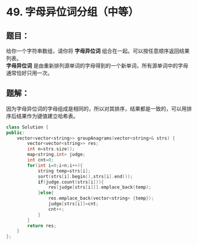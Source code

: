 # 49. 字母异位词分组（中等）
## 题目：
给你一个字符串数组，请你将 **字母异位词** 组合在一起。可以按任意顺序返回结果列表。\
**字母异位词** 是由重新排列源单词的字母得到的一个新单词，所有源单词中的字母通常恰好只用一次。
## 题解：
因为字母异位词的字母组成是相同的，所以对其排序，结果都是一致的，可以用排序后结果作为键值建立哈希表。
```c++
class Solution {
public:
    vector<vector<string>> groupAnagrams(vector<string>& strs) {
        vector<vector<string>> res;
        int n=strs.size();
        map<string,int> judge;
        int cnt=0;
        for(int i=0;i<n;i++){
            string temp=strs[i];
            sort(strs[i].begin(),strs[i].end());
            if(judge.count(strs[i])){
                res[judge[strs[i]]].emplace_back(temp);
            }else{
                res.emplace_back(vector<string> {temp});
                judge[strs[i]]=cnt;
                cnt++;
            }
        }
        return res;
    }
};
```